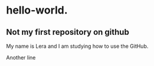 # hello-world.  

## Not my first repository on github

My name is Lera and I am studying how to use the GitHub.

Another line 

